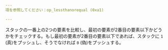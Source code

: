 ```yaml
---
項を参照してください：op_lessthanorequal (0xa1)

---
```

スタックの一番上の2つの要素を比較し、最初の要素が2番目の要素以下かどうかをチェックする。もし最初の要素が2番目の要素以下であれば、スタックに `1` (真)をプッシュし、そうでなければ `0` (偽)をプッシュする。
